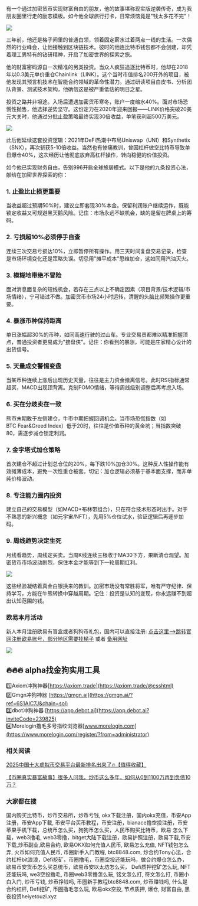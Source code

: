 有一个通过加密货币实现财富自由的朋友，他的故事堪称现实版逆袭传奇，成为我朋友圈里行走的励志模板。如今他全球旅行打卡，日常烦恼竟是"钱太多花不完"！

![](https://ac63e02.webp.li/chaobifacaidemijue-001.png)

三年前，他还是格子间里的普通白领，领着固定薪水过着两点一线的生活。一次偶然的行业峰会，让他接触到区块链技术。彼时的他连比特币钱包都不会创建，却凭着理工男特有的钻研精神，开启了加密世界的探索之旅。

他的财富密码源自一次精准的另类投资。当众人疯狂追逐比特币时，他却在2018年以0.3美元单价重仓Chainlink（LINK）。这个当时市值排名200开外的项目，被他发现其预言机技术在智能合约领域的革命性潜力。通过研读项目白皮书、分析团队背景、测试技术架构，他确信这是被严重低估的明日之星。

投资之路并非坦途。入场后遭遇加密货币寒冬，账户一度缩水40%。面对市场恐慌性抛售，他选择逆势坚守。这份定力在2020年迎来回报——LINK价格突破20美元大关时，他通过分批止盈策略最终实现30倍收益，单笔获利超500万美元。

![](https://ac63e02.webp.li/chaobifacaidemijue-002.png)

此后他延续这套投资逻辑：2021年DeFi热潮中布局Uniswap（UNI）和Synthetix（SNX），再次斩获5-10倍收益。当然也有惨痛教训，曾因杠杆做空比特币导致单日爆仓40%，这次经历让他彻底放弃高杠杆操作，转向稳健的价值投资。

如今他已实现财务自由，告别996开启全球旅居模式。以下是他的九条投资心法，献给在加密世界探索的你：

### 1. 止盈比止损更重要
当收益超过预期50%时，建议立即套现30%本金。保留利润账户继续运作，既能锁定收益又可规避黑天鹅风险。记住：市场永远不缺机会，缺的是留在牌桌上的筹码。

### 2. 亏损超10%必须停手自查
连续三次交易亏损达10%，立即暂停所有操作。用三天时间复盘交易记录，检查是市场环境变化还是策略失误。切忌用"摊平成本"思维加仓，这如同用汽油灭火。

### 3. 模糊地带绝不冒险
面对消息面复杂的短线机会，若存在三点以上不确定因素（项目背景/技术逻辑/市场情绪），宁可错过不做。加密货币市场24小时运转，清醒的头脑比频繁操作更重要。

### 4. 暴涨币种保持距离
单日涨幅超30%的币种，如同高速行驶的过山车。专业交易员都难以精准把握顶点，普通投资者更易成为"接盘侠"。记住：你看到的暴涨，可能是庄家精心设计的出货信号。

### 5. 天量成交警惕变盘
当某币种连续上涨后出现历史天量，往往是主力资金撤离信号。此时RSI指标通常超买，MACD出现顶背离。克制FOMO情绪，等待周线级别调整后再考虑入场。

### 6. 买在分歧卖在一致
熊市末期敢于左侧建仓，牛市中期把握回调机会。当市场恐慌指数（如BTC Fear&Greed Index）低于20时，往往是价值币种的黄金坑；当指数突破80，需逐步减仓锁定利润。

### 7. 金字塔式加仓策略
首次建仓不超过计划总仓位的20%，每下跌10%加仓30%。这种反人性操作能有效摊薄成本，避免一次性重仓被套。切记：加仓逻辑必须基于基本面支撑，而非单纯价格波动。

### 8. 专注能力圈内投资
建立自己的交易模型（如MACD+布林带组合），只在符合技术形态时出手。对于不熟悉的新兴概念（如元宇宙/NFT），先用5%仓位试水，验证逻辑后再逐步加码。

### 9. 周线趋势决定生死
月线看趋势，周线定买卖。当周K线连续三根收于MA30下方，果断清仓观望。加密货币市场波动剧烈，保住本金才能等到下一轮周期红利。

![](https://ac63e02.webp.li/chaobifacaidemijue-003.png)

这些经验凝结着真金白银换来的教训。加密市场没有常胜将军，唯有严守纪律、保持学习，方能在牛熊转换中穿越周期。记住：投资是认知的变现，你永远赚不到超出认知范围的钱。

### 欧易本月活动
新人本月注册欧易有盲盒或者狗狗币礼包，国内可以直接注册:  [点击这里–>跳转官网注册欧易账号，部分地区需要挂梯子](https://www.okx.com/zh-hans/join/74873351)  或者 [备用网址](https://www.chouyi.world/zh-hans/join/18639032)

[![](https://fe095ec.webp.li/top-10-exchanges-001.jpg)](https://www.chouyi.world/zh-hans/join/18639032)

## 🔥🔥🔥 alpha找金狗实用工具
1️⃣Axiom冲狗神器[https://axiom.trade](https://axiom.trade/@csshtml)  
2️⃣Gmgn冲狗神器 [https://gmgn.ai](https://gmgn.ai/?ref=6S1AIC7J&chain=sol)  
3️⃣dbot冲狗神器 [https://app.debot.ai](https://app.debot.ai?inviteCode=239825)  
4️⃣Morelogin撸毛多号指纹浏览器[www.morelogin.com](https://www.morelogin.com/register/?from=administrator)  

### 相关阅读
[2025中国十大虚拟币交易平台最新排名出来了🔥【值得收藏】](https://btc8848.com/top-10-exchanges/)

[【币圈真实暴富故事】很多人问我，炒币这么多年，如何从0到1100万再到负债10万？](https://heiyetouzi.xyz/biquanstory001/)

### 大家都在搜
国内购买比特币，炒币交易所，炒币亏钱, okx下载注册，国内okx充值，币安App注册，币安App下载, 币安平台买币教程，币安注册，bianace撸空投注册，币安苹果手机下载，总统币怎么买，狗狗币怎么买，人民币购买比特币，欧易 怎么下载，web3撸毛, web3零撸，bitget大陆下载注册，欧易护照注册，欧易下载,币安下载,炒币副业,欧易合约, 欧易OKX如何充值人民币, 欧易怎么充值, NFT钱包怎么弄, 火币如何充值人民币, 币圈新手入门教程, btc8848.com, 炒合约Tony心法，合约杠杆bit浪浪，Defi挖矿，币圈撸毛，币圈空投还能玩吗，做合约爆仓怎么办，欧易币安货币怎么买总统币，欧易币安以太坊怎么买， Defi质押挖矿怎么玩, NFT还能玩吗, we3空投撸毛, 币圈web3零撸怎么玩, 铭文怎么打, 符文怎么打, 币圈小白入门, 炒币亏钱, 炒币挣钱吗, 币圈新手教程btc8848.com, 炒币赚钱吗, 什么是合约杠杆, Defi挖矿, 币圈撸毛怎么玩, 欧易okx空投, 节点质押, 爆仓, 财富自由, 黑夜投资heiyetouzi.xyz